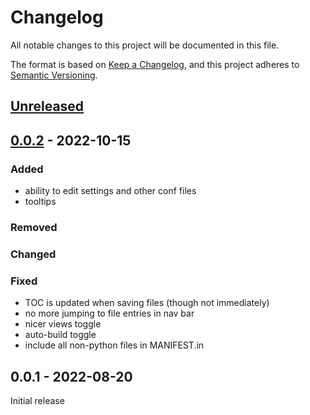 # Changelog
All notable changes to this project will be documented in this file.

The format is based on [Keep a Changelog](https://keepachangelog.com/en/1.0.0/),
and this project adheres to [Semantic Versioning](https://semver.org/spec/v2.0.0.html).

## [Unreleased]

## [0.0.2] - 2022-10-15

### Added
* ability to edit settings and other conf files
* tooltips

### Removed

### Changed

### Fixed

* TOC is updated when saving files (though not immediately)
* no more jumping to file entries in nav bar
* nicer views toggle
* auto-build toggle
* include all non-python files in MANIFEST.in

## 0.0.1 - 2022-08-20

Initial release

[Unreleased]: https://github.com/fmatter/pylingdocs-gui/compare/v0.0.2...HEAD
[0.0.2]: https://github.com/fmatter/pylingdocs-gui/compare/0.0.1...v0.0.2
